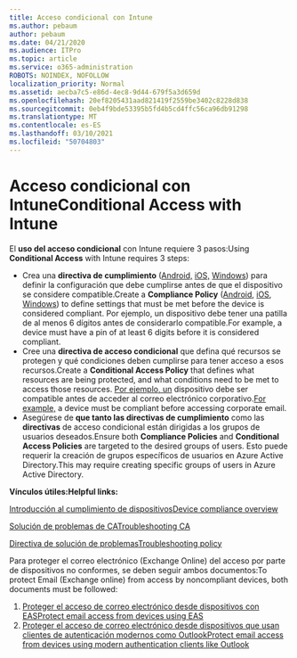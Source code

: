 ```yaml
---
title: Acceso condicional con Intune
ms.author: pebaum
author: pebaum
ms.date: 04/21/2020
ms.audience: ITPro
ms.topic: article
ms.service: o365-administration
ROBOTS: NOINDEX, NOFOLLOW
localization_priority: Normal
ms.assetid: aecba7c5-e86d-4ec8-9d44-679f5a3d659d
ms.openlocfilehash: 20ef8205431aad821419f2559be3402c8228d838
ms.sourcegitcommit: 0eb4f9bde53395b5fd4b5cd4ffc56ca96db91298
ms.translationtype: MT
ms.contentlocale: es-ES
ms.lasthandoff: 03/10/2021
ms.locfileid: "50704803"
---
```

# <a name="conditional-access-with-intune"></a><span data-ttu-id="7b1ce-102">Acceso condicional con Intune</span><span class="sxs-lookup"><span data-stu-id="7b1ce-102">Conditional Access with Intune</span></span>

<span data-ttu-id="7b1ce-103">El  **uso del acceso condicional**  con Intune requiere 3 pasos:</span><span class="sxs-lookup"><span data-stu-id="7b1ce-103">Using  **Conditional Access**  with Intune requires 3 steps:</span></span>

- <span data-ttu-id="7b1ce-104">Crea una  **directiva de cumplimiento**  ([Android,](https://docs.microsoft.com/intune/compliance-policy-create-android)  [iOS,](https://docs.microsoft.com/intune/compliance-policy-create-ios)  [Windows](https://docs.microsoft.com//intune/compliance-policy-create-windows)) para definir la configuración que debe cumplirse antes de que el dispositivo se considere compatible.</span><span class="sxs-lookup"><span data-stu-id="7b1ce-104">Create a  **Compliance Policy**  ([Android](https://docs.microsoft.com/intune/compliance-policy-create-android),  [iOS](https://docs.microsoft.com/intune/compliance-policy-create-ios),  [Windows](https://docs.microsoft.com//intune/compliance-policy-create-windows)) to define settings that must be met before the device is considered compliant.</span></span> <span data-ttu-id="7b1ce-105">Por ejemplo, un dispositivo debe tener una patilla de al menos 6 dígitos antes de considerarlo compatible.</span><span class="sxs-lookup"><span data-stu-id="7b1ce-105">For example, a device must have a pin of at least 6 digits before it is considered compliant.</span></span>
- <span data-ttu-id="7b1ce-106">Cree una **directiva de acceso condicional**  que defina qué recursos se protegen y qué condiciones deben cumplirse para tener acceso a esos recursos.</span><span class="sxs-lookup"><span data-stu-id="7b1ce-106">Create a **Conditional Access Policy**  that defines what resources are being protected, and what conditions need to be met to access those resources.</span></span>  <span data-ttu-id="7b1ce-107">[Por ejemplo, un](https://docs.microsoft.com/intune/tutorial-protect-email-on-unmanaged-devices#create-conditional-access-policies)  dispositivo debe ser compatible antes de acceder al correo electrónico corporativo.</span><span class="sxs-lookup"><span data-stu-id="7b1ce-107">[For example,](https://docs.microsoft.com/intune/tutorial-protect-email-on-unmanaged-devices#create-conditional-access-policies)  a device must be compliant before accessing corporate email.</span></span>
- <span data-ttu-id="7b1ce-108">Asegúrese de **que tanto las directivas de cumplimiento**  como las  **directivas**  de acceso condicional están dirigidas a los grupos de usuarios deseados.</span><span class="sxs-lookup"><span data-stu-id="7b1ce-108">Ensure both **Compliance Policies**  and  **Conditional Access Policies**  are targeted to the desired groups of users.</span></span> <span data-ttu-id="7b1ce-109">Esto puede requerir la creación de grupos específicos de usuarios en Azure Active Directory.</span><span class="sxs-lookup"><span data-stu-id="7b1ce-109">This may require creating specific groups of users in Azure Active Directory.</span></span>

<span data-ttu-id="7b1ce-110">**Vínculos útiles:**</span><span class="sxs-lookup"><span data-stu-id="7b1ce-110">**Helpful links:**</span></span>

[<span data-ttu-id="7b1ce-111">Introducción al cumplimiento de dispositivos</span><span class="sxs-lookup"><span data-stu-id="7b1ce-111">Device compliance overview</span></span>](https://docs.microsoft.com/intune/device-compliance-get-started)

[<span data-ttu-id="7b1ce-112">Solución de problemas de CA</span><span class="sxs-lookup"><span data-stu-id="7b1ce-112">Troubleshooting CA</span></span>](https://docs.microsoft.com/intune/troubleshoot-conditional-access)

[<span data-ttu-id="7b1ce-113">Directiva de solución de problemas</span><span class="sxs-lookup"><span data-stu-id="7b1ce-113">Troubleshooting policy</span></span>](https://docs.microsoft.com/troubleshoot/mem/intune/troubleshoot-policies-in-microsoft-intune)

<span data-ttu-id="7b1ce-114">Para proteger el correo electrónico (Exchange Online) del acceso por parte de dispositivos no conformes, se deben seguir ambos documentos:</span><span class="sxs-lookup"><span data-stu-id="7b1ce-114">To protect Email (Exchange online) from access by noncompliant devices, both documents must be followed:</span></span>

1. [<span data-ttu-id="7b1ce-115">Proteger el acceso de correo electrónico desde dispositivos con EAS</span><span class="sxs-lookup"><span data-stu-id="7b1ce-115">Protect email access from devices using EAS</span></span>](https://docs.microsoft.com/intune/tutorial-protect-email-on-unmanaged-devices)
2. [<span data-ttu-id="7b1ce-116">Proteger el acceso de correo electrónico desde dispositivos que usan clientes de autenticación modernos como Outlook</span><span class="sxs-lookup"><span data-stu-id="7b1ce-116">Protect email access from devices using modern authentication clients like Outlook</span></span>](https://docs.microsoft.com/intune/tutorial-protect-email-on-enrolled-devices)